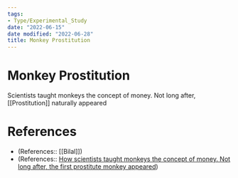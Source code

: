 ```yaml
---
tags:
- Type/Experimental_Study
date: "2022-06-15"
date modified: "2022-06-28"
title: Monkey Prostitution
---
```


# Monkey Prostitution
Scientists taught monkeys the concept of money. Not long after, [[Prostitution]] naturally appeared

# References
- (References:: [[Bilal]])
- (References:: [How scientists taught monkeys the concept of money. Not long after, the first prostitute monkey appeared](https://www.zmescience.com/research/how-scientists-tught-monkeys-the-concept-of-money-not-long-after-the-first-prostitute-monkey-appeared/))
